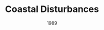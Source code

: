 ---
layout: productions
title: Coastal Disturbances
date: 1989
Theatre: Jacksonville Actors Theatre
cast:
crew:
- Director: Michael Lipp
external_links:
---